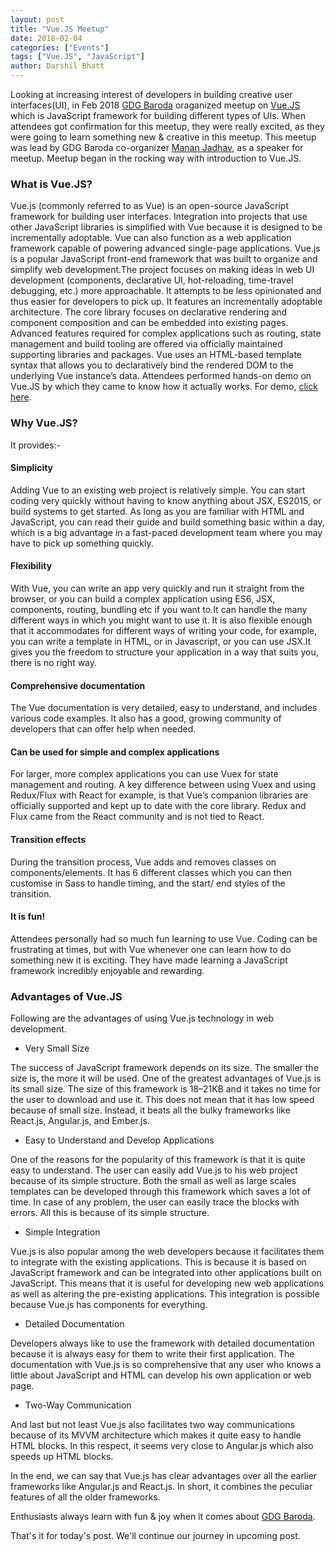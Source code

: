 ```yaml
---
layout: post
title: "Vue.JS Meetup"
date: 2018-02-04
categories: ["Events"]
tags: ["Vue.JS", "JavaScript"]
author: Darshil Bhatt
---
```


Looking at increasing interest of developers in building creative user interfaces(UI), in Feb 2018 [GDG Baroda](https://gdgbaroda.com/) oraganized meetup on [Vue.JS](https://vuejs.org/) which is JavaScript framework for building different types of UIs. When attendees got confirmation for this meetup, they were really excited, as they were going to learn something new & creative in this meetup. This meetup was lead by GDG Baroda co-organizer [Manan Jadhav](https://twitter.com/curosmj), as a speaker for meetup. Meetup began in the rocking way with introduction to Vue.JS.

### What is Vue.JS?
Vue.js (commonly referred to as Vue) is an open-source JavaScript framework for building user interfaces. Integration into projects that use other JavaScript libraries is simplified with Vue because it is designed to be incrementally adoptable. Vue can also function as a web application framework capable of powering advanced single-page applications. Vue.js is a popular JavaScript front-end framework that was built to organize and simplify web development.The project focuses on making ideas in web UI development (components, declarative UI, hot-reloading, time-travel debugging, etc.) more approachable. It attempts to be less opinionated and thus easier for developers to pick up. It features an incrementally adoptable architecture. The core library focuses on declarative rendering and component composition and can be embedded into existing pages. Advanced features required for complex applications such as routing, state management and build tooling are offered via officially maintained supporting libraries and packages. Vue uses an HTML-based template syntax that allows you to declaratively bind the rendered DOM to the underlying Vue instance’s data. Attendees performed hands-on demo on Vue.JS by which they came to know how it actually works. For demo, [click here](https://github.com/CurosMJ/vue-demos).

### Why Vue.JS?
It provides:-

#### Simplicity
Adding Vue to an existing web project is relatively simple. You can start coding very quickly without having to know anything about JSX, ES2015, or build systems to get started. As long as you are familiar with HTML and JavaScript, you can read their guide and build something basic within a day, which is a big advantage in a fast-paced development team where you may have to pick up something quickly.

#### Flexibility
With Vue, you can write an app very quickly and run it straight from the browser, or you can build a complex application using ES6, JSX, components, routing, bundling etc if you want to.It can handle the many different ways in which you might want to use it. It is also flexible enough that it accommodates for different ways of writing your code, for example, you can write a template in HTML, or in Javascript, or you can use JSX.It gives you the freedom to structure your application in a way that suits you, there is no right way.

#### Comprehensive documentation
The Vue documentation is very detailed, easy to understand, and includes various code examples. It also has a good, growing community of developers that can offer help when needed.

#### Can be used for simple and complex applications
For larger, more complex applications you can use Vuex for state management and routing. A key difference between using Vuex and using Redux/Flux with React for example, is that Vue’s companion libraries are officially supported and kept up to date with the core library. Redux and Flux came from the React community and is not tied to React.

#### Transition effects
During the transition process, Vue adds and removes classes on components/elements. It has 6 different classes which you can then customise in Sass to handle timing, and the start/ end styles of the transition.

#### It is fun!
Attendees personally had so much fun learning to use Vue. Coding can be frustrating at times, but with Vue whenever one can learn how to do something new it is exciting. They have made learning a JavaScript framework incredibly enjoyable and rewarding.

### Advantages of Vue.JS
Following are the advantages of using Vue.js technology in web development.

* Very Small Size

The success of JavaScript framework depends on its size. The smaller the size is, the more it will be used. One of the greatest advantages of Vue.js is its small size. The size of this framework is 18–21KB and it takes no time for the user to download and use it. This does not mean that it has low speed because of small size. Instead, it beats all the bulky frameworks like React.js, Angular.js, and Ember.js.

* Easy to Understand and Develop Applications

One of the reasons for the popularity of this framework is that it is quite easy to understand. The user can easily add Vue.js to his web project because of its simple structure. Both the small as well as large scales templates can be developed through this framework which saves a lot of time. In case of any problem, the user can easily trace the blocks with errors. All this is because of its simple structure.

* Simple Integration

Vue.js is also popular among the web developers because it facilitates them to integrate with the existing applications. This is because it is based on JavaScript framework and can be integrated into other applications built on JavaScript. This means that it is useful for developing new web applications as well as altering the pre-existing applications. This integration is possible because Vue.js has components for everything.

* Detailed Documentation

Developers always like to use the framework with detailed documentation because it is always easy for them to write their first application. The documentation with Vue.js is so comprehensive that any user who knows a little about JavaScript and HTML can develop his own application or web page.

* Two-Way Communication

And last but not least Vue.js also facilitates two way communications because of its MVVM architecture which makes it quite easy to handle HTML blocks. In this respect, it seems very close to Angular.js which also speeds up HTML blocks.

In the end, we can say that Vue.js has clear advantages over all the earlier frameworks like Angular.js and React.js. In short, it combines the peculiar features of all the older frameworks.

Enthusiasts always learn with fun & joy when it comes about [GDG Baroda](https://gdgbaroda.com/).

That's it for today's post. We'll continue our journey in upcoming post.
